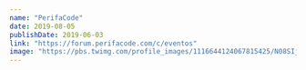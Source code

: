 ```yaml
---
name: "PerifaCode"
date: 2019-08-05
publishDate: 2019-06-03
link: "https://forum.perifacode.com/c/eventos"
image: "https://pbs.twimg.com/profile_images/1116644124067815425/N08SIjMD_400x400.png"
---
```

